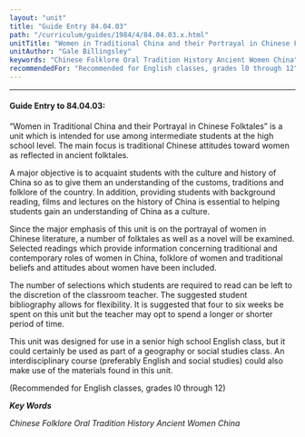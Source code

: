 ```yaml
---
layout: "unit"
title: "Guide Entry 84.04.03"
path: "/curriculum/guides/1984/4/84.04.03.x.html"
unitTitle: "Women in Traditional China and their Portrayal in Chinese Folktales"
unitAuthor: "Gale Billingsley"
keywords: "Chinese Folklore Oral Tradition History Ancient Women China"
recommendedFor: "Recommended for English classes, grades l0 through 12"
---
```

<body>
<hr/>
<h4>
Guide Entry to 84.04.03:
</h4>
“Women in Traditional China and their Portrayal in Chinese Folktales” is a unit which is intended for use among intermediate students at the high school level.  The main focus is traditional Chinese attitudes toward women as reflected in ancient folktales.
<p>
A major objective is to acquaint students with the culture and history of China so as to give them an understanding of the customs, traditions and folklore of the country.  In addition, providing students with background reading, films and lectures on the history of China is essential to helping students gain an understanding of China as a culture.
</p>
<p>
Since the major emphasis of this unit is on the portrayal of women in Chinese literature, a number of folktales as well as a novel will be examined.  Selected readings which provide information concerning traditional and contemporary roles of women in China, folklore of women and traditional beliefs and attitudes about women have been included.
</p>
<p>
The number of selections which students are required to read can be left to the discretion of the classroom teacher.  The suggested student bibliography allows for flexibility.  It is suggested that four to six weeks be spent on this unit but the teacher may opt to spend a longer or shorter period of time.
</p>
<p>
This unit was designed for use in a senior high school English class, but it could certainly be used as part of a geography or social studies class.  An interdisciplinary course (preferably English and social studies) could also make use of the materials found in this unit.
</p>
<p>
(Recommended for English classes, grades l0 through 12)
</p>
<p>
<b>
<i>
Key Words
</i>
</b>
<br/>
</p>
<p>
<i>
Chinese Folklore Oral Tradition History Ancient Women China
</i>
</p>
</body>